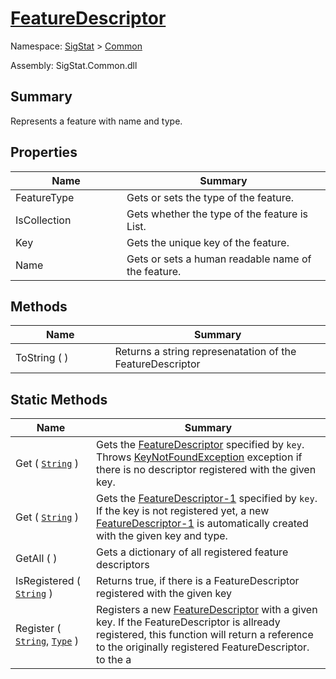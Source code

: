 # [FeatureDescriptor](./FeatureDescriptor.md)

Namespace: [SigStat]() > [Common](./README.md)

Assembly: SigStat.Common.dll

## Summary
Represents a feature with name and type.

## Properties

| Name<div><a href="#"><img width=225></a></div> | Summary<div><a href="#"><img width=525></a></div> | 
| --- | --- | 
| FeatureType | Gets or sets the type of the feature. | 
| IsCollection | Gets whether the type of the feature is List. | 
| Key | Gets the unique key of the feature. | 
| Name | Gets or sets a human readable name of the feature. | 


## Methods

| Name<div><a href="#"><img width=225></a></div> | Summary<div><a href="#"><img width=525></a></div> | 
| --- | --- | 
| ToString (  ) | Returns a string represenatation of the FeatureDescriptor | 


## Static Methods

| Name<div><a href="#"><img width=225></a></div> | Summary<div><a href="#"><img width=525></a></div> | 
| --- | --- | 
| Get ( [`String`](https://docs.microsoft.com/en-us/dotnet/api/System.String) ) | Gets the [FeatureDescriptor](https://github.com/hargitomi97/sigstat/blob/master/docs/md/SigStat/Common/FeatureDescriptor.md) specified by `key`.  Throws [KeyNotFoundException](https://docs.microsoft.com/en-us/dotnet/api/System.Collections.Generic.KeyNotFoundException-1) exception if there is no descriptor registered with the given key. | 
| Get ( [`String`](https://docs.microsoft.com/en-us/dotnet/api/System.String) ) | Gets the [FeatureDescriptor-1](https://github.com/hargitomi97/sigstat/blob/master/docs/md/SigStat/Common/FeatureDescriptor-1.md) specified by `key`.  If the key is not registered yet, a new [FeatureDescriptor-1](https://github.com/hargitomi97/sigstat/blob/master/docs/md/SigStat/Common/FeatureDescriptor-1.md) is automatically created with the given key and type. | 
| GetAll (  ) | Gets a dictionary of all registered feature descriptors | 
| IsRegistered ( [`String`](https://docs.microsoft.com/en-us/dotnet/api/System.String) ) | Returns true, if there is a FeatureDescriptor registered with the given key | 
| Register ( [`String`](https://docs.microsoft.com/en-us/dotnet/api/System.String), [`Type`](https://docs.microsoft.com/en-us/dotnet/api/System.Type) ) | Registers a new [FeatureDescriptor](https://github.com/hargitomi97/sigstat/blob/master/docs/md/SigStat/Common/FeatureDescriptor.md) with a given key.  If the FeatureDescriptor is allready registered, this function will  return a reference to the originally registered FeatureDescriptor.  to the a | 


